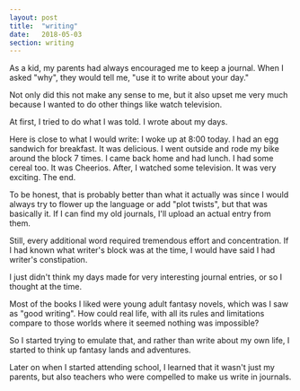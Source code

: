```yaml
---
layout: post
title:  "writing"
date:   2018-05-03
section: writing
---
```

As a kid, my parents had always encouraged me to keep a journal. When I asked "why", they would tell me, "use it to write about your day."

Not only did this not make any sense to me, but it also upset me very much because I wanted to do other things like watch television.

At first, I tried to do what I was told. I wrote about my days.

Here is close to what I would write:
I woke up at 8:00 today.
I had an egg sandwich for breakfast. It was delicious.
I went outside and rode my bike around the block 7 times.
I came back home and had lunch. I had some cereal too. It was Cheerios.
After, I watched some television. It was very exciting.
The end.

To be honest, that is probably better than what it actually was since I would always try to flower up the language or add "plot twists", but that was basically it. If I can find my old journals, I'll upload an actual entry from them.

Still, every additional word required tremendous effort and concentration. If I had known what writer's block was at the time, I would have said I had writer's constipation.

I just didn't think my days made for very interesting journal entries, or so I thought at the time.

Most of the books I liked were young adult fantasy novels, which was I saw as "good writing". How could real life, with all its rules and limitations compare to those worlds where it seemed nothing was impossible?

So I started trying to emulate that, and rather than write about my own life, I started to think up fantasy lands and adventures.

Later on when I started attending school, I learned that it wasn't just my parents, but also teachers who were compelled to make us write in journals. 


